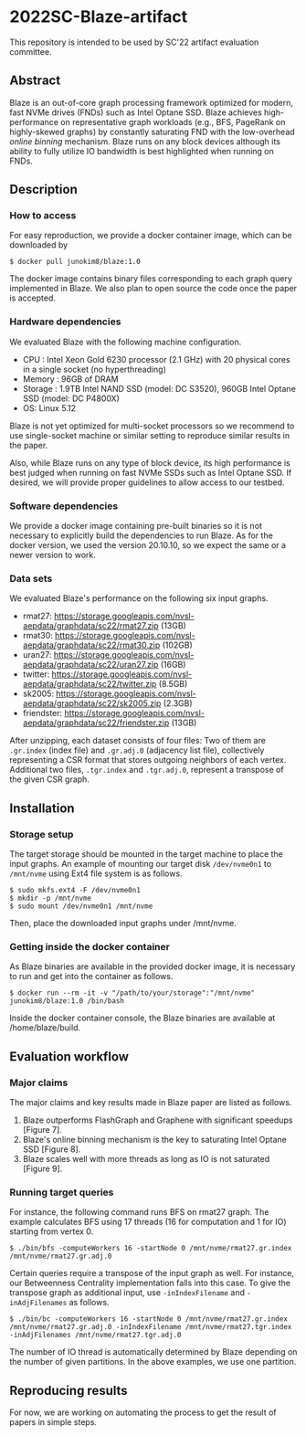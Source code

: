 # 2022SC-Blaze-artifact
This repository is intended to be used by SC'22 artifact evaluation committee.

## Abstract

Blaze is an out-of-core graph processing framework optimized for modern, fast NVMe drives (FNDs) such as Intel Optane SSD. Blaze achieves high-performance on representative graph workloads (e.g., BFS, PageRank on highly-skewed graphs) by constantly saturating FND with the low-overhead <em>online binning</em> mechanism.  Blaze runs on any block devices although its ability to fully utilize IO bandwidth is best highlighted when running on FNDs.

## Description

### How to access
For easy reproduction, we provide a docker container image, which can be downloaded by

```
$ docker pull junokim8/blaze:1.0
```

The docker image contains binary files corresponding to each graph query implemented in Blaze. We also plan to open source the code once the paper is accepted.

### Hardware dependencies

We evaluated Blaze with the following machine configuration.

- CPU : Intel Xeon Gold 6230 processor (2.1 GHz) with 20 physical cores in a single socket (no hyperthreading)
- Memory : 96GB of DRAM
- Storage : 1.9TB Intel NAND SSD (model: DC S3520), 960GB Intel Optane SSD (model: DC P4800X)
- OS: Linux 5.12

Blaze is not yet optimized for multi-socket processors so we recommend to use single-socket machine or similar setting to reproduce similar results in the paper.

Also, while Blaze runs on any type of block device, its high performance is best judged when running on fast NVMe SSDs such as Intel Optane SSD.
If desired, we will provide proper guidelines to allow access to our testbed.


### Software dependencies
We provide a docker image containing pre-built binaries so it is not necessary to explicitly build the dependencies to run Blaze. As for the docker version, we used the version 20.10.10, so we expect the same or a newer version to work.

### Data sets

We evaluated Blaze's performance on the following six input graphs. 

- rmat27: https://storage.googleapis.com/nvsl-aepdata/graphdata/sc22/rmat27.zip (13GB)
- rmat30: https://storage.googleapis.com/nvsl-aepdata/graphdata/sc22/rmat30.zip (102GB)
- uran27: https://storage.googleapis.com/nvsl-aepdata/graphdata/sc22/uran27.zip (16GB)
- twitter: https://storage.googleapis.com/nvsl-aepdata/graphdata/sc22/twitter.zip (8.5GB)
- sk2005: https://storage.googleapis.com/nvsl-aepdata/graphdata/sc22/sk2005.zip (2.3GB)
- friendster: https://storage.googleapis.com/nvsl-aepdata/graphdata/sc22/friendster.zip (13GB)

After unzipping, each dataset consists of four files: Two of them are `.gr.index` (index file) and `.gr.adj.0` (adjacency list file), collectively representing a CSR format that stores outgoing neighbors of each vertex. Additional two files, `.tgr.index` and `.tgr.adj.0`, represent a transpose of the given CSR graph.

## Installation

### Storage setup
The target storage should be mounted in the target machine to place the input graphs. An example of mounting our target disk `/dev/nvme0n1` to `/mnt/nvme` using Ext4 file system is as follows.

```
$ sudo mkfs.ext4 -F /dev/nvme0n1
$ mkdir -p /mnt/nvme
$ sudo mount /dev/nvme0n1 /mnt/nvme
```

Then, place the downloaded input graphs under /mnt/nvme.

### Getting inside the docker container

As Blaze binaries are available in the provided docker image, it is necessary to run and get into the container as follows.

```
$ docker run --rm -it -v "/path/to/your/storage":"/mnt/nvme" junokim8/blaze:1.0 /bin/bash
```

Inside the docker container console, the Blaze binaries are available at /home/blaze/build.

## Evaluation workflow

### Major claims

The major claims and key results made in Blaze paper are listed as follows.

1. Blaze outperforms FlashGraph and Graphene with significant speedups [Figure 7].
2. Blaze's online binning mechanism is the key to saturating Intel Optane SSD [Figure 8].
3. Blaze scales well with more threads as long as IO is not saturated [Figure 9].

### Running target queries

For instance, the following command runs BFS on rmat27 graph. The example calculates BFS using 17 threads (16 for computation and 1 for IO) starting from vertex 0.

```
$ ./bin/bfs -computeWorkers 16 -startNode 0 /mnt/nvme/rmat27.gr.index /mnt/nvme/rmat27.gr.adj.0
```

Certain queries require a transpose of the input graph as well. For instance, our Betweenness Centrality implementation falls into this case. To give the transpose graph as additional input, use `-inIndexFilename` and `-inAdjFilenames` as follows.

```
$ ./bin/bc -computeWorkers 16 -startNode 0 /mnt/nvme/rmat27.gr.index /mnt/nvme/rmat27.gr.adj.0 -inIndexFilename /mnt/nvme/rmat27.tgr.index -inAdjFilenames /mnt/nvme/rmat27.tgr.adj.0
```

The number of IO thread is automatically determined by Blaze depending on the number of given partitions. In the above examples, we use one partition.

## Reproducing results

For now, we are working on automating the process to get the result of papers in simple steps.